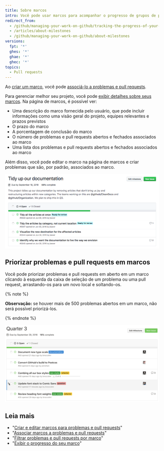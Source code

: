 ```yaml
---
title: Sobre marcos
intro: Você pode usar marcos para acompanhar o progresso de grupos de problemas ou pull requests em um repositório.
redirect_from:
  - /github/managing-your-work-on-github/tracking-the-progress-of-your-work-with-milestones/about-milestones
  - /articles/about-milestones
  - /github/managing-your-work-on-github/about-milestones
versions:
  fpt: '*'
  ghes: '*'
  ghae: '*'
  ghec: '*'
topics:
  - Pull requests
---
```


Ao [criar um marco](/articles/creating-and-editing-milestones-for-issues-and-pull-requests), você pode [associá-lo a problemas e pull requests](/articles/associating-milestones-with-issues-and-pull-requests).

Para gerenciar melhor seu projeto, você pode [exibir detalhes sobre seus marcos](/articles/viewing-your-milestone-s-progress). Na página de marcos, é possível ver:

- Uma descrição do marco fornecida pelo usuário, que pode incluir informações como uma visão geral do projeto, equipes relevantes e prazos previstos
- O prazo do marco
- A porcentagem de conclusão do marco
- O número de problemas e pull requests abertos e fechados associados ao marco
- Uma lista dos problemas e pull requests abertos e fechados associados ao marco

Além disso, você pode editar o marco na página de marcos e criar problemas que são, por padrão, associados ao marco.

![Página de marcos](/assets/images/help/issues/milestone-info-page.png)

## Priorizar problemas e pull requests em marcos

Você pode priorizar problemas e pull requests em aberto em um marco clicando à esquerda da caixa de seleção de um problema ou uma pull request, arrastando-os para um novo local e soltando-os.

{% note %}

**Observação:** se houver mais de 500 problemas abertos em um marco, não será possível priorizá-los.

{% endnote %}

![Marcos reordenados](/assets/images/help/issues/milestone-reordered.gif)

## Leia mais

- "[Criar e editar marcos para problemas e pull requests](/articles/creating-and-editing-milestones-for-issues-and-pull-requests)"
- "[Associar marcos a problemas e pull requests](/articles/associating-milestones-with-issues-and-pull-requests)"
- "[Filtrar problemas e pull requests por marco](/articles/filtering-issues-and-pull-requests-by-milestone)"
- "[Exibir o progresso do seu marco](/articles/viewing-your-milestone-s-progress)"
